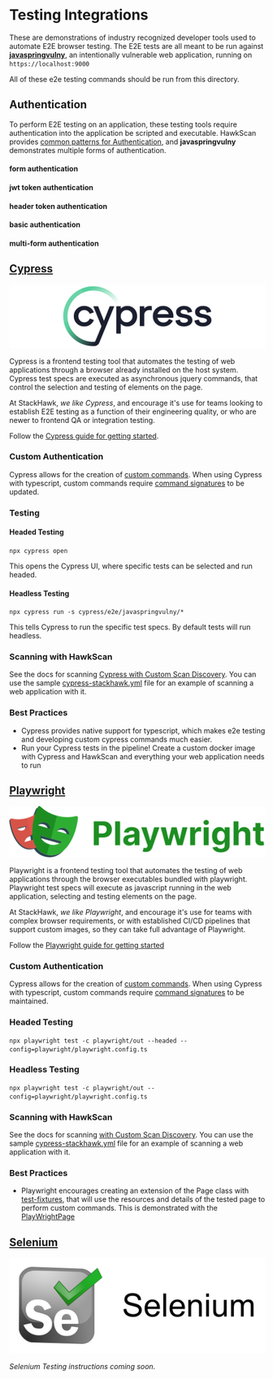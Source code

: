 # Testing Integrations

These are demonstrations of industry recognized developer tools used to automate E2E browser testing. The E2E tests are all meant to be run against [**javaspringvulny**](https://github.com/kaakaww/javaspringvulny), an intentionally vulnerable web application, running on `https://localhost:9000`

All of these e2e testing commands should be run from this directory.

## Authentication

To perform E2E testing on an application, these testing tools require authentication into the application be scripted and executable. HawkScan provides [common patterns for Authentication](https://docs.stackhawk.com/hawkscan/authenticated-scanning/), and **javaspringvulny** demonstrates multiple forms of authentication.

#### form authentication
#### jwt token authentication
#### header token authentication
#### basic authentication
#### multi-form authentication

## [Cypress](https://www.cypress.io/)

![cypress](./images/cypress-banner.png)

Cypress is a frontend testing tool that automates the testing of web applications through a browser already installed on the host system. Cypress test specs are executed as asynchronous jquery commands, that control the selection and testing of elements on the page.

At StackHawk, _we like Cypress_, and encourage it's use for teams looking to establish E2E testing as a function of their engineering quality, or who are newer to frontend QA or integration testing.

Follow the [Cypress guide for getting started](https://docs.cypress.io/guides/getting-started/installing-cypress).

### Custom Authentication

Cypress allows for the creation of [custom commands](/cypress/support/commands.ts). When using Cypress with typescript, custom commands require [command signatures](/cypress/support/index.d.ts) to be updated.

### Testing

#### Headed Testing

`npx cypress open`

This opens the Cypress UI, where specific tests can be selected and run headed.

#### Headless Testing

`npx cypress run -s cypress/e2e/javaspringvulny/*`

This tells Cypress to run the specific test specs. By default tests will run headless.

### Scanning with HawkScan

See the docs for scanning [Cypress with Custom Scan Discovery](https://docs.stackhawk.com/hawkscan/scan-discovery/custom.html). You can use the sample [cypress-stackhawk.yml](./cypress/cypress-stackhawk.yml) file for an example of scanning a web application with it.

### Best Practices

* Cypress provides native support for typescript, which makes e2e testing and developing custom cypress commands much easier.
* Run your Cypress tests in the pipeline! Create a custom docker image with Cypress and HawkScan and everything your web application needs to run

## [Playwright](https://playwright.dev/)

![playwright](./images/playwright-banner.png)

Playwright is a frontend testing tool that automates the testing of web applications through the browser executables bundled with playwright. Playwright test specs will execute as javascript running in the web application, selecting and testing elements on the page.

At StackHawk, _we like Playwright_, and encourage it's use for teams with complex browser requirements, or with established CI/CD pipelines that support custom images, so they can take full advantage of Playwright.

Follow the [Playwright guide for getting started](https://playwright.dev/docs/intro)

### Custom Authentication

Cypress allows for the creation of [custom commands](/cypress/support/commands.ts). When using Cypress with typescript, custom commands require [command signatures](/cypress/support/index.d.ts) to be maintained.

### Headed Testing

`npx playwright test -c playwright/out --headed --config=playwright/playwright.config.ts`

### Headless Testing

`npx playwright test -c playwright/out --config=playwright/playwright.config.ts`

### Scanning with HawkScan

See the docs for scanning [with Custom Scan Discovery](https://docs.stackhawk.com/hawkscan/scan-discovery/custom.html#cypress). You can use the sample [cypress-stackhawk.yml](./cypress/cypress-stackhawk.yml) file for an example of scanning a web application with it.

### Best Practices

* Playwright encourages creating an extension of the Page class with [test-fixtures](https://playwright.dev/docs/test-fixtures), that will use the resources and details of the tested page to perform custom commands. This is demonstrated with the [PlayWrightPage](./playwright/playwrightPage.ts)

## [Selenium](https://www.selenium.dev/)

![selenium](./images/selenium-banner.png)

_Selenium Testing instructions coming soon._